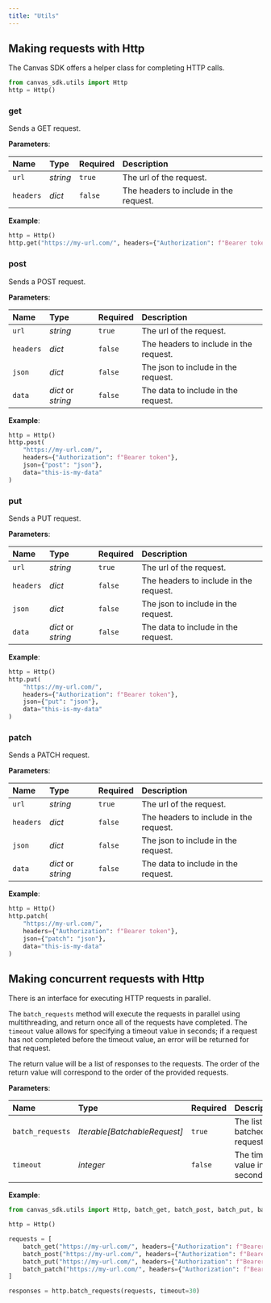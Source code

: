 ```yaml
---
title: "Utils"
---
```


## Making requests with Http

The Canvas SDK offers a helper class for completing HTTP calls.

```python
from canvas_sdk.utils import Http
http = Http()
```

### get

Sends a GET request.

**Parameters**:

| Name      | Type     | Required | Description                            |
| :-------- | :------- | :------- | :------------------------------------- |
| `url`     | _string_ | `true`   | The url of the request.                |
| `headers` | _dict_   | `false`  | The headers to include in the request. |

**Example**:

```python
http = Http()
http.get("https://my-url.com/", headers={"Authorization": f"Bearer token"})
```

### post

Sends a POST request.

**Parameters**:

| Name      | Type               | Required | Description                            |
| :-------- | :----------------- | :------- | :------------------------------------- |
| `url`     | _string_           | `true`   | The url of the request.                |
| `headers` | _dict_             | `false`  | The headers to include in the request. |
| `json`    | _dict_             | `false`  | The json to include in the request.    |
| `data`    | _dict_ or _string_ | `false`  | The data to include in the request.    |

**Example**:

```python
http = Http()
http.post(
    "https://my-url.com/",
    headers={"Authorization": f"Bearer token"},
    json={"post": "json"},
    data="this-is-my-data"
)
```

### put

Sends a PUT request.

**Parameters**:

| Name      | Type               | Required | Description                            |
| :-------- | :----------------- | :------- | :------------------------------------- |
| `url`     | _string_           | `true`   | The url of the request.                |
| `headers` | _dict_             | `false`  | The headers to include in the request. |
| `json`    | _dict_             | `false`  | The json to include in the request.    |
| `data`    | _dict_ or _string_ | `false`  | The data to include in the request.    |

**Example**:

```python
http = Http()
http.put(
    "https://my-url.com/",
    headers={"Authorization": f"Bearer token"},
    json={"put": "json"},
    data="this-is-my-data"
)
```

### patch

Sends a PATCH request.

**Parameters**:

| Name      | Type               | Required | Description                            |
| :-------- | :----------------- | :------- | :------------------------------------- |
| `url`     | _string_           | `true`   | The url of the request.                |
| `headers` | _dict_             | `false`  | The headers to include in the request. |
| `json`    | _dict_             | `false`  | The json to include in the request.    |
| `data`    | _dict_ or _string_ | `false`  | The data to include in the request.    |

**Example**:

```python
http = Http()
http.patch(
    "https://my-url.com/",
    headers={"Authorization": f"Bearer token"},
    json={"patch": "json"},
    data="this-is-my-data"
)
```

## Making concurrent requests with Http

There is an interface for executing HTTP requests in parallel.

The `batch_requests` method will execute the requests in parallel using multithreading, and return once all of the
requests have completed. The `timeout` value allows for specifying a timeout value in seconds; if a request has not
completed before the timeout value, an error will be returned for that request.

The return value will be a list of responses to the requests. The order of the return value will correspond to the order
of the provided requests.


**Parameters**:

| Name             | Type                         | Required | Description                   |
|:-----------------|:-----------------------------|:---------|:------------------------------|
| `batch_requests` | _Iterable[BatchableRequest]_ | `true`   | The list of batched requests. |
| `timeout`        | _integer_                    | `false`  | The timeout value in seconds. |

**Example**:

```python
from canvas_sdk.utils import Http, batch_get, batch_post, batch_put, batch_patch

http = Http()

requests = [
    batch_get("https://my-url.com/", headers={"Authorization": f"Bearer token"}),
    batch_post("https://my-url.com/", headers={"Authorization": f"Bearer token"}, json={"post": "json"}),
    batch_put("https://my-url.com/", headers={"Authorization": f"Bearer token"}, data="this-is-my-data"),
    batch_patch("https://my-url.com/", headers={"Authorization": f"Bearer token"}, json={"patch": "json"})
]

responses = http.batch_requests(requests, timeout=30)
```
